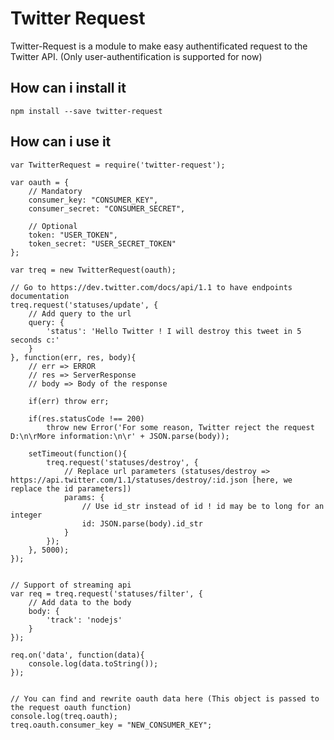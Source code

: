 Twitter Request
====================

Twitter-Request is a module to make easy authentificated request to the Twitter API.
(Only user-authentification is supported for now)

## How can i install it
    npm install --save twitter-request

  	
## How can i use it

    var TwitterRequest = require('twitter-request');

    var oauth = {
		// Mandatory
		consumer_key: "CONSUMER_KEY",
		consumer_secret: "CONSUMER_SECRET",
		
		// Optional
		token: "USER_TOKEN",
		token_secret: "USER_SECRET_TOKEN"
    };

    var treq = new TwitterRequest(oauth);

    // Go to https://dev.twitter.com/docs/api/1.1 to have endpoints documentation
    treq.request('statuses/update', {
    	// Add query to the url 
		query: {
			'status': 'Hello Twitter ! I will destroy this tweet in 5 seconds c:'
		}
	}, function(err, res, body){
		// err => ERROR
		// res => ServerResponse
		// body => Body of the response

		if(err) throw err;

		if(res.statusCode !== 200)
			throw new Error('For some reason, Twitter reject the request D:\n\rMore information:\n\r' + JSON.parse(body));

		setTimeout(function(){
			treq.request('statuses/destroy', {
				// Replace url parameters (statuses/destroy => https://api.twitter.com/1.1/statuses/destroy/:id.json [here, we replace the id parameters])
				params: {
					// Use id_str instead of id ! id may be to long for an integer 
					id: JSON.parse(body).id_str
				}
			});
		}, 5000);
	});


	// Support of streaming api
	var req = treq.request('statuses/filter', {
		// Add data to the body
		body: {
			'track': 'nodejs'
		}
	});

	req.on('data', function(data){
		console.log(data.toString());
	});

	
	// You can find and rewrite oauth data here (This object is passed to the request oauth function)
	console.log(treq.oauth);
	treq.oauth.consumer_key = "NEW_CONSUMER_KEY";